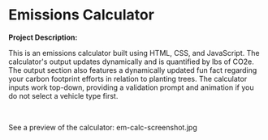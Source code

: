 <h1>Emissions Calculator</h1>

<strong>Project Description:</strong>

<p>This is an emissions calculator built using HTML, CSS, and JavaScript. 
The calculator's output updates dynamically and is quantified by lbs of CO2e. 
The output section also features a dynamically updated fun fact regarding your carbon footprint efforts in relation to planting trees. 
The calculator inputs work top-down, providing a validation prompt and animation if you do not select a vehicle type first.</p>

<br>

<p>See a preview of the calculator: em-calc-screenshot.jpg</p>
